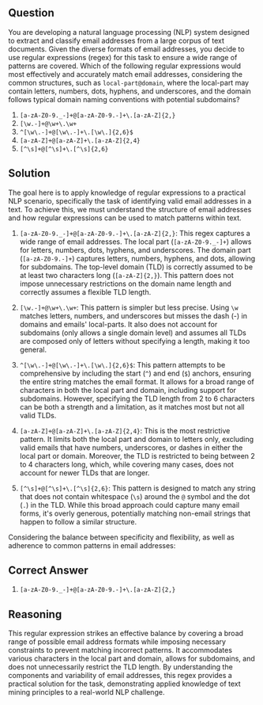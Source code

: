 ## Question

You are developing a natural language processing (NLP) system designed to extract and classify email addresses from a large corpus of text documents. Given the diverse formats of email addresses, you decide to use regular expressions (regex) for this task to ensure a wide range of patterns are covered. Which of the following regular expressions would most effectively and accurately match email addresses, considering the common structures, such as `local-part@domain`, where the local-part may contain letters, numbers, dots, hyphens, and underscores, and the domain follows typical domain naming conventions with potential subdomains?

1. `[a-zA-Z0-9._-]+@[a-zA-Z0-9.-]+\.[a-zA-Z]{2,}`
2. `[\w.-]+@\w+\.\w+`
3. `^[\w\.-]+@[\w\.-]+\.[\w\.]{2,6}$`
4. `[a-zA-Z]+@[a-zA-Z]+\.[a-zA-Z]{2,4}`
5. `[^\s]+@[^\s]+\.[^\s]{2,6}`

## Solution

The goal here is to apply knowledge of regular expressions to a practical NLP scenario, specifically the task of identifying valid email addresses in a text. To achieve this, we must understand the structure of email addresses and how regular expressions can be used to match patterns within text.

1. `[a-zA-Z0-9._-]+@[a-zA-Z0-9.-]+\.[a-zA-Z]{2,}`: This regex captures a wide range of email addresses. The local part (`[a-zA-Z0-9._-]+`) allows for letters, numbers, dots, hyphens, and underscores. The domain part (`[a-zA-Z0-9.-]+`) captures letters, numbers, hyphens, and dots, allowing for subdomains. The top-level domain (TLD) is correctly assumed to be at least two characters long (`[a-zA-Z]{2,}`). This pattern does not impose unnecessary restrictions on the domain name length and correctly assumes a flexible TLD length.

2. `[\w.-]+@\w+\.\w+`: This pattern is simpler but less precise. Using `\w` matches letters, numbers, and underscores but misses the dash (-) in domains and emails' local-parts. It also does not account for subdomains (only allows a single domain level) and assumes all TLDs are composed only of letters without specifying a length, making it too general.

3. `^[\w\.-]+@[\w\.-]+\.[\w\.]{2,6}$`: This pattern attempts to be comprehensive by including the start (`^`) and end (`$`) anchors, ensuring the entire string matches the email format. It allows for a broad range of characters in both the local part and domain, including support for subdomains. However, specifying the TLD length from 2 to 6 characters can be both a strength and a limitation, as it matches most but not all valid TLDs.

4. `[a-zA-Z]+@[a-zA-Z]+\.[a-zA-Z]{2,4}`: This is the most restrictive pattern. It limits both the local part and domain to letters only, excluding valid emails that have numbers, underscores, or dashes in either the local part or domain. Moreover, the TLD is restricted to being between 2 to 4 characters long, which, while covering many cases, does not account for newer TLDs that are longer.

5. `[^\s]+@[^\s]+\.[^\s]{2,6}`: This pattern is designed to match any string that does not contain whitespace (`\s`) around the `@` symbol and the dot (`.`) in the TLD. While this broad approach could capture many email forms, it's overly generous, potentially matching non-email strings that happen to follow a similar structure. 

Considering the balance between specificity and flexibility, as well as adherence to common patterns in email addresses:

## Correct Answer

1. `[a-zA-Z0-9._-]+@[a-zA-Z0-9.-]+\.[a-zA-Z]{2,}`

## Reasoning

This regular expression strikes an effective balance by covering a broad range of possible email address formats while imposing necessary constraints to prevent matching incorrect patterns. It accommodates various characters in the local part and domain, allows for subdomains, and does not unnecessarily restrict the TLD length. By understanding the components and variability of email addresses, this regex provides a practical solution for the task, demonstrating applied knowledge of text mining principles to a real-world NLP challenge.